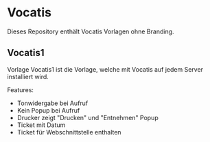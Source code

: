 # Vocatis #

Dieses Repository enthält Vocatis Vorlagen ohne Branding.


## Vocatis1 ##

Vorlage Vocatis1 ist die Vorlage, welche mit Vocatis auf jedem Server installiert wird.

Features:

  * Tonwidergabe bei Aufruf
  * Kein Popup bei Aufruf
  * Drucker zeigt "Drucken" und "Entnehmen" Popup
  * Ticket mit Datum
  * Ticket für Webschnittstelle enthalten

